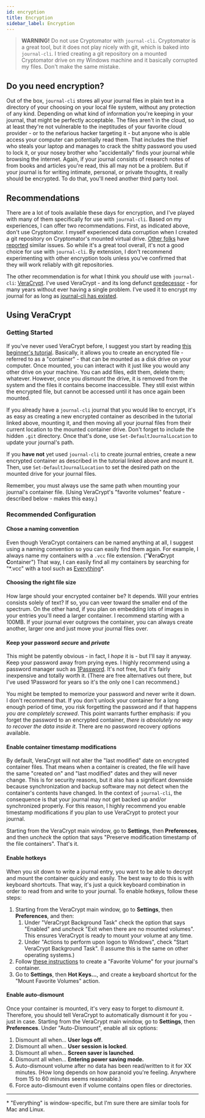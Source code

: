 ```yaml
---
id: encryption
title: Encryption
sidebar_label: Encryption
---
```


> **WARNING!** Do not use Cryptomator with `journal-cli`. Cryptomator is a great tool, but it does not play nicely with git, which is baked into `journal-cli`. I tried creating a git repository on a mounted Cryptomator drive on my Windows machine and it basically corrupted my files. Don't make the same mistake.

## Do you need encryption?

Out of the box, `journal-cli` stores all your journal files in plain text in a directory of your choosing on your local file system, without any protection of any kind. Depending on what kind of information you're keeping in your journal, that might be perfectly acceptable. The files aren't in the cloud, so at least they're not vulnerable to the ineptitudes of your favorite cloud provider - or to the nefarious hacker targeting it - but anyone who is able access your computer can potentially read them. That includes the thief who steals your laptop and manages to crack the shitty password you used to lock it, or your nosey brother who "accidentally" finds your journal while browsing the internet. Again, if your journal consists of research notes of from books and articles you're read, this all may not be a problem. But if your journal is for writing intimate, personal, or private thoughts, it really should be encrypted. To do that, you'll need another third party tool.

## Recommendations

There are a lot of tools available these days for encryption, and I've played with many of them specifically for use with `journal-cli`. Based on my experiences, I can offer two recommendations. First, as indicated above, don't use Cryptomator. I myself experienced data corruption when I created a git repository on Cryptomator's mounted virtual drive. [Other folks](https://community.cryptomator.org/t/cryptomator-git-windows-10-doesnt-work-at-all/2598/4) have [reported](https://community.cryptomator.org/t/have-fun-how-to-break-a-cryptomator-partition-in-less-than-2-minutes/2652) similar issues. So while it's a great tool overall, it's not a good choice for use with `journal-cli`. By extension, I don't recommend experimenting with other encryption tools unless you've confirmed that they will work reliably with git repositories. 

The other recommendation is for what I think you _should_ use with `journal-cli`: [VeraCrypt](https://www.veracrypt.fr/en/Home.html). I've used VeraCrypt - and its long defunct [predecessor](https://www.wikiwand.com/en/TrueCrypt#/End_of_life_announcement) - for many years without ever having a single problem. I've used it to encrypt my journal for as long as [journal-cli has existed](https://github.com/refactorsaurusrex/journal-cli/commit/449fa188b0c73e32c8648143dd91ff633fa412c3). 

## Using VeraCrypt

### Getting Started

If you've never used VeraCrypt before, I suggest you start by reading [this beginner's tutorial](https://www.veracrypt.fr/en/Beginner%27s%20Tutorial.html). Basically, it allows you to create an encrypted file - referred to as a "container" - that can be mounted as a disk drive on your computer. Once mounted, you can interact with it just like you would any other drive on your machine. You can add files, edit them, delete them; whatever. However, once you _dismount_ the drive, it is removed from the system and the files it contains become inaccessible. They still exist within the encrypted file, but cannot be accessed until it has once again been mounted.

If you already have a `journal-cli` journal that you would like to encrypt, it's as easy as creating a new encrypted container as described in the tutorial linked above, mounting it, and then moving all your journal files from their current location to the mounted container drive. Don't forget to include the hidden `.git` directory. Once that's done, use `Set-DefaultJournalLocation` to update your journal's path. 

If you **have not** yet used `journal-cli` to create journal entries, create a new encrypted container as described in the tutorial linked above and mount it. Then, use `Set-DefaultJournalLocation` to set the desired path on the mounted drive for your journal files. 

Remember, you must always use the same path when mounting your journal's container file. (Using VeraCrypt's "favorite volumes" feature - described below - makes this easy.)

### Recommended Configuration

#### Chose a naming convention

Even though VeraCrypt containers can be named anything at all, I suggest using a naming convention so you can easily find them again. For example, I always name my containers with a `.vcc` file extension. ("**V**era**C**rypt **C**ontainer") That way, I can easily find all my containers by searching for "\*.vcc" with a tool such as [Everything](https://www.voidtools.com/)\*. 

#### Choosing the right file size

How large should your encrypted container be? It depends. Will your entries consists solely of text? If so, you can veer toward the smaller end of the spectrum. On the other hand, if you plan on embedding lots of images in your entries you'll need a larger container. I recommend starting with a 100MB. If your journal ever outgrows the container, you can always create another, larger one and just move your journal files over. 

#### Keep your password *secure* and *private*

This might be patently obvious - in fact, I _hope_ it is - but I'll say it anyway. Keep your password away from prying eyes. I highly recommend using a password manager such as [1Password](https://1password.com/). It's not free, but it's fairly inexpensive and totally worth it. (There are free alternatives out there, but I've used 1Password for years so it's the only one I can recommend.) 

You might be tempted to memorize your password and never write it down. I don't recommend that. If you don't unlock your container for a long enough period of time, you risk forgetting the password and if that happens *you are completely screwed*. This point warrants further emphasis: if you forget the password to an encrypted container, *there is absolutely no way to recover the data inside it*. There are no password recovery options available. 

#### Enable container timestamp modifications

By default, VeraCrypt will not alter the "last modified" date on encrypted container files. That means when a container is created, the file will have the same "created on" and "last modified" dates and they will never change. This is for security reasons, but it also has a significant downside because synchronization and backup software may not detect when the container's contents have changed. In the context of `journal-cli`, the consequence is that your journal may not get backed up and/or synchronized properly. For this reason, I highly recommend you enable timestamp modifications if you plan to use VeraCrypt to protect your journal. 

Starting from the VeraCrypt main window, go to **Settings**, then **Preferences**, and then _uncheck_ the option that says "Preserve modification timestamp of the file containers". That's it.

#### Enable hotkeys

When you sit down to write a journal entry, you want to be able to decrypt and mount the container quickly and easily. The best way to do this is with keyboard shortcuts. That way, it's just a quick keyboard combination in order to read from and write to your journal. To enable hotkeys, follow these steps:

1. Starting from the VeraCrypt main window, go to **Settings**, then **Preferences**, and then: 
   1. Under "VeraCrypt Background Task" check the option that says "Enabled" and _uncheck_ "Exit when there are no mounted volumes". This ensures VeraCrypt is ready to mount your volume at any time.
   2. Under "Actions to perform upon logon to Windows", check "Start VeraCrypt Background Task". (I assume this is the same on other operating systems.)
2. Follow [these instructions](https://www.veracrypt.fr/en/Favorite%20Volumes.html) to create a "Favorite Volume" for your journal's container.
3. Go to **Settings**, then **Hot Keys...**, and create a keyboard shortcut for the "Mount Favorite Volumes" action.

#### Enable auto-dismount

Once your container is mounted, it's very easy to forget to *dismount* it. Therefore, you should tell VeraCrypt to automatically dismount it for you - just in case. Starting from the VeraCrypt main window, go to **Settings**, then **Preferences**. Under "Auto-Dismount", enable all six options:

1. Dismount all when... **User logs off**.
2. Dismount all when... **User session is locked**.
3. Dismount all when... **Screen saver is launched**.
4. Dismount all when... **Entering power saving mode.**
5. Auto-dismount volume after no data has been read/written to it for XX minutes. (How long depends on how paranoid you're feeling. Anywhere from 15 to 60 minutes seems reasonable.)
6. Force auto-dismount even if volume contains open files or directories. 

<hr />
* "Everything" is window-specific, but I'm sure there are similar tools for Mac and Linux. 